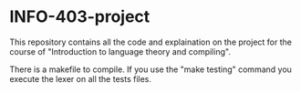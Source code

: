 # INFO-403-project
This repository contains all the code and explaination on the project for the course of "Introduction to language theory and compiling".

There is a makefile to compile. If you use the "make testing" command you execute the lexer on all the tests files.
